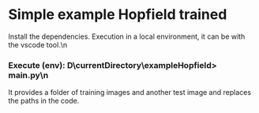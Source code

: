 # Simple example Hopfield trained 

Install the dependencies.
Execution in a local environment, it can be with the vscode tool.\n
### Execute (env): D\currentDirectory\exampleHopfield> main.py\n
It provides a folder of training images and another test image and replaces the paths in the code.
